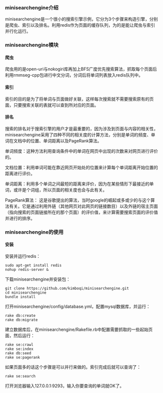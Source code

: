 ### minisearchengine介绍
minisearchengine是一个很小的搜索引擎示例，它分为3个步骤来构造引擎，分别是爬虫、索引以及排名。利用redis作为页面的缓存队列，为的是能让爬虫与索引并行化运行。

### minisearchengine模块

#### 爬虫
爬虫用的是open-uri与nokogiri库再加上BFS广度优先搜索算法，抓取每个页面后利用rmmseg-cpp包进行中文分词，分词后将单词列表放入redis队列中。

#### 索引
索引的目的是为了将单词与页面做好关联，这样每次搜索就不需要搜索原有的页面，只要搜索关联的表就可以查到所对应的页面。

#### 排名
搜索的排名对于搜索引擎的用户才是最重要的，因为涉及到页面与内容的相关性，minisearchengine采用了四种不同的相关度的计算方法，分别是单词的频度、单词在文档中的位置、单词距离以及PageRank算法。

单词频度：这种方法利用查询条件中的单词在网页中出现的次数来对网页进行评价的。

文档位置：利用单词可能在靠近网页开始处的位置来计算每个单词距离开始位置的距离进行评价。

单词距离：利用多个单词之间最短的距离来评价，因为在某些情形下最接近的单词，或许是个词组，所以页面的相关度也会与此有关。

PageRank算法： 这是谷歌提出的算法，当时google的崛起或多或少的与这个算法有关。它是通过利用外链（其他网页对此网页的链接数目）以及外链的宿主页面（指向搜索的页面链接所在的那个页面）的评价值，来计算需要搜索页面的评价值并进行的排序。

### minisearchengine的使用

#### 安装
安装并运行redis：

	sudo apt-get install redis
	nohup redis-server &

下载minisearchengine并安装包：

	git clone https://github.com/kimboqi/minisearchengine.git
	cd minisearchengine
	bundle install
	
打开minisearchengine/config/database.yml，配置mysql数据库，并运行：

    rake db:create
    rake db:migrate

建立数据库后，在minisearchengine/Rakefile.rb中配置需要抓取的一些起始页面，然后运行：

	rake se:crawl
	rake se:index
	rake db:seed
	rake se:pagerank
	
如果页面多的话这个步骤是可以并行来做的。索引完成后就可以查询了：

	rake se:search
	
打开浏览器输入127.0.0.1:9293，输入你要查询的单词就OK了。
